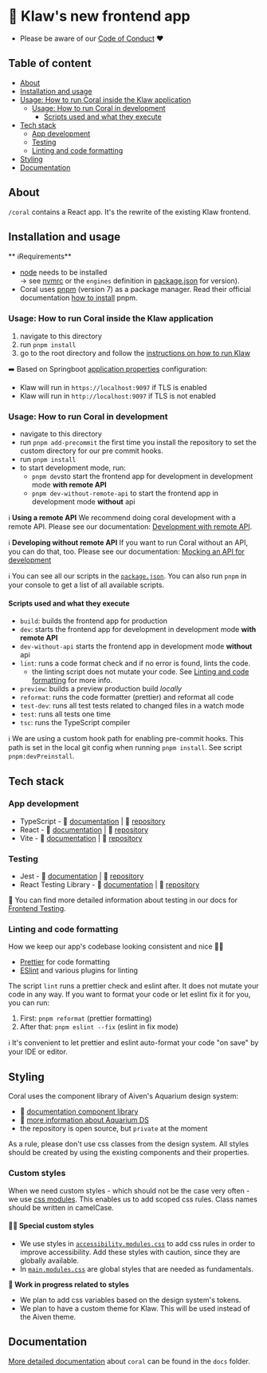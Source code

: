 # 🪸 Klaw's new frontend app

- Please be aware of our [Code of Conduct](../CODE_OF_CONDUCT.md) ❤️

## Table of content

- [About](#about)
- [Installation and usage](#installation-and-usage)
- [Usage: How to run Coral inside the Klaw application](#usage-how-to-run-coral-inside-the-klaw-application)
  - [Usage: How to run Coral in development](#usage-how-to-run-coral-in-development)
    - [Scripts used and what they execute](#scripts-used-and-what-they-execute)
- [Tech stack](#tech-stack)
  - [App development](#app-development)
  - [Testing](#testing)
  - [Linting and code formatting](#linting-and-code-formatting)
- [Styling](#styling)
- [Documentation](#documentation)

## About

`/coral` contains a React app. It's the rewrite of the existing Klaw frontend.

## Installation and usage

** ℹRequirements**
- [node](https://nodejs.org/en/) needs to be installed <br/> 
    -> see [nvmrc](.nvmrc) or the `engines` definition in [package.json](package.json) for version).
- Coral uses [pnpm](https://pnpm.io/) (version 7) as a package manager. Read their official documentation [how to install](https://pnpm.io/installation) pnpm. 

### Usage: How to run Coral inside the Klaw application

1. navigate to this directory
2. run `pnpm install`
3. go to the root directory and follow the [instructions on how to run Klaw](../README.md#Install)

➡️ Based on Springboot [application properties](https://github.com/aiven/klaw/blob/main/core/src/main/resources/application.properties#L5) configuration: 
- Klaw will run in `https://localhost:9097` if TLS is enabled
- Klaw will run in `http://localhost:9097` if TLS is not enabled

### Usage: How to run Coral in development

- navigate to this directory
- run `pnpm add-precommit` the first time you install the repository to set the custom directory for our pre commit hooks.
- run `pnpm install`
- to start development mode, run:
  - `pnpm dev`sto start the frontend app for development in development mode **with remote API**
  - `pnpm dev-without-remote-api` to start the frontend app in development mode **without** api

ℹ️ **Using a remote API**
We recommend doing coral development with a remote API.
Please see our documentation: [Development with remote API](docs/development-with-remote-api.md).

ℹ️ **Developing without remote API**
If you want to run Coral without an API, you can do that, too.
Please see our documentation: [Mocking an API for development](docs/mock-api-for-development.md)

ℹ️ You can see all our scripts in the [`package.json`](package.json).
You can also run `pnpm` in your console to get a list of all available scripts.

#### Scripts used and what they execute

- `build`: builds the frontend app for production
- `dev`: starts the frontend app for development in development mode **with remote API**
- `dev-without-api` starts the frontend app in development mode **without** api
- `lint`: runs a code format check and if no error is found, lints the code.
  - the linting script does not mutate your code. See [Linting and code formatting](#linting-and-code-formatting) for more info.
- `preview`: builds a preview production build _locally_
- `reformat`: runs the code formatter (prettier) and reformat all code
- `test-dev`: runs all test tests related to changed files in a watch mode
- `test`: runs all tests one time
- `tsc`: runs the TypeScript compiler

ℹ️ We are using a custom hook path for enabling pre-commit hooks. This path is set in the local git config when running `pnpm install`. See script `pnpm:devPreinstall`.

## Tech stack

### App development

- TypeScript - 📃 [documentation](https://www.typescriptlang.org/) | 🐙 [repository](https://github.com/microsoft/TypeScript)
- React - 📃 [documentation](https://reactjs.org/docs/getting-started.html) | 🐙 [repository](https://github.com/facebook/react/)
- Vite - 📃 [documentation](https://vitejs.dev/guide/) | 🐙 [repository](https://github.com/vitejs/vite)

### Testing

- Jest - 📃 [documentation](https://jestjs.io/docs/getting-started) | 🐙 [repository](https://github.com/facebook/jest)
- React Testing Library - 📃 [documentation](https://testing-library.com/docs/react-testing-library/intro/) | 🐙 [repository](https://github.com/testing-library/react-testing-library)

📃 You can find more detailed information about testing in our docs for [Frontend Testing](docs/frontend-testing.md).

### Linting and code formatting

How we keep our app's codebase looking consistent and nice 💅🏼

- [Prettier](https://prettier.io/) for code formatting
- [ESlint](https://eslint.org/) and various plugins for linting

The script `lint` runs a prettier check and eslint after. It does not mutate your code in any way. If you want to format your code or let eslint fix it for you, you can run:

1. First: `pnpm reformat` (prettier formatting)
2. After that: `pnpm eslint --fix` (eslint in fix mode)

ℹ️ It's convenient to let prettier and eslint auto-format your code "on save" by your IDE or editor.

## Styling

Coral uses the component library of Aiven's Aquarium design system:

- 📃 [documentation component library](https://aquarium-library.aiven.io/)
- 📙 [more information about Aquarium DS](https://aquarium.aiven.io/43ae72f19/p/560f47-aquarium-ds)
- the repository is open source, but `private` at the moment

As a rule, please don't use css classes from the design system. All styles should be created by using the existing components and their properties.

### Custom styles
When we need custom styles - which should not be the case very often - we use [css modules](https://github.com/css-modules/css-modules). This enables us to add scoped css rules. Class names should be written in camelCase. 

#### 💁‍♀️ Special custom styles
-  We use styles in [`accessibility.modules.css`](./src/app/accessibility.module.css) to add css rules in order to improve accessibility. Add these styles with caution, since they are globally available. 
- In [`main.modules.css`](./src/app/main.module.css) are global styles that are needed as fundamentals.

**🔄 Work in progress related to styles**

- We plan to add css variables based on the design system's tokens.
- We plan to have a custom theme for Klaw. This will be used instead of the Aiven theme.

## Documentation

[More detailed documentation](docs/README.md) about `coral` can be found in the `docs` folder.
